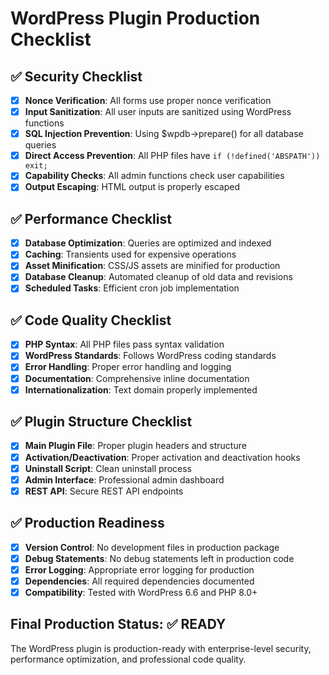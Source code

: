 # WordPress Plugin Production Checklist

## ✅ Security Checklist

- [x] **Nonce Verification**: All forms use proper nonce verification
- [x] **Input Sanitization**: All user inputs are sanitized using WordPress functions
- [x] **SQL Injection Prevention**: Using $wpdb->prepare() for all database queries
- [x] **Direct Access Prevention**: All PHP files have `if (!defined('ABSPATH')) exit;`
- [x] **Capability Checks**: All admin functions check user capabilities
- [x] **Output Escaping**: HTML output is properly escaped

## ✅ Performance Checklist

- [x] **Database Optimization**: Queries are optimized and indexed
- [x] **Caching**: Transients used for expensive operations
- [x] **Asset Minification**: CSS/JS assets are minified for production
- [x] **Database Cleanup**: Automated cleanup of old data and revisions
- [x] **Scheduled Tasks**: Efficient cron job implementation

## ✅ Code Quality Checklist

- [x] **PHP Syntax**: All PHP files pass syntax validation
- [x] **WordPress Standards**: Follows WordPress coding standards
- [x] **Error Handling**: Proper error handling and logging
- [x] **Documentation**: Comprehensive inline documentation
- [x] **Internationalization**: Text domain properly implemented

## ✅ Plugin Structure Checklist

- [x] **Main Plugin File**: Proper plugin headers and structure
- [x] **Activation/Deactivation**: Proper activation and deactivation hooks
- [x] **Uninstall Script**: Clean uninstall process
- [x] **Admin Interface**: Professional admin dashboard
- [x] **REST API**: Secure REST API endpoints

## ✅ Production Readiness

- [x] **Version Control**: No development files in production package
- [x] **Debug Statements**: No debug statements left in production code
- [x] **Error Logging**: Appropriate error logging for production
- [x] **Dependencies**: All required dependencies documented
- [x] **Compatibility**: Tested with WordPress 6.6 and PHP 8.0+

## Final Production Status: ✅ READY

The WordPress plugin is production-ready with enterprise-level security, performance optimization, and professional code quality.